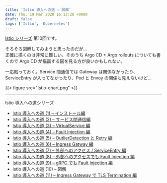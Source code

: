 ```yaml
---
title: 'Istio 導入への道 – 図解'
date: Thu, 19 Mar 2020 16:13:28 +0000
draft: false
tags: ['Istio', 'Kubernetes']
---
```


[Istio シリーズ](/category/kubernetes/istio/) 第10回です。

そろそろ図解してみようと思ったのだが...  
正確に描くのは非常に難しい、そのうち Argo CD + Argo rollouts についても書くので Argo CD が描画する図を見る方が良いかもしれない。

一応貼っておく。Service 間通信では Gateway は関係なかったり、ServiceEntry が入ってなかったり、Pod と Envoy の関係も見えないけど...

{{< figure src="Istio-chart.png" >}}

* * *

Istio 導入への道シリーズ

* [Istio 導入への道 (1) – インストール編](/2020/03/istio-part1/)
* [Istio 導入への道 (2) – サービス間通信編](/2020/03/istio-part2/)
* [Istio 導入への道 (3) – VirtualService 編](/2020/03/istio-part3/)
* [Istio 導入への道 (4) – Fault Injection 編](/2020/03/istio-part4/)
* [Istio 導入への道 (5) – OutlierDetection と Retry 編](/2020/03/istio-part5/)
* [Istio 導入への道 (6) – Ingress Gatway 編](/2020/03/istio-part6/)
* [Istio 導入への道 (7) – 外部へのアクセス / ServiceEntry 編](/2020/03/istio-part7/)
* [Istio 導入への道 (8) – 外部へのアクセスでも Fault Injection 編](/2020/03/istio-part8/)
* [Istio 導入への道 (9) – gRPC でも Fault Injection 編](/2020/03/istio-part9/)
* Istio 導入への道 (10) – 図解
* [Istio 導入への道 (11) – Ingress Gateway で TLS Termination 編](/2020/03/istio-part11/)
